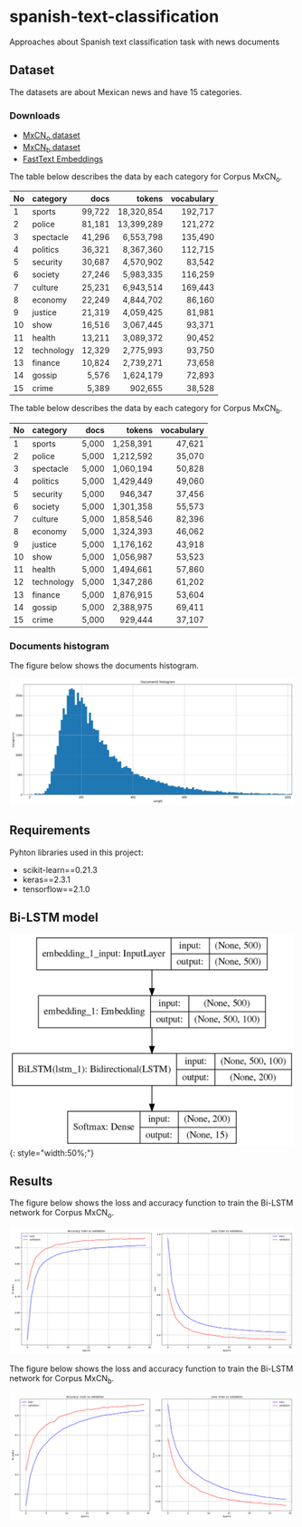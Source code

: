 # spanish-text-classification
Approaches about Spanish text classification task with news documents

## Dataset

The datasets are about Mexican news and have 15 categories.

### Downloads

* [MxCN<sub>o</sub> dataset](https://drive.google.com/file/d/1yag5gLaCbT1GWoxYEY1e2IrmZImfM9oe/view?usp=sharing)
* [MxCN<sub>b</sub> dataset](https://drive.google.com/file/d/1AL6mede_WPDe0P6nN21iQoxjTTM4sFfn/view?usp=sharing)
* [FastText Embeddings](https://drive.google.com/open?id=1moxnW-VSy99mtFExfU5muEubTQ62iQem)

The table below describes the data by each category for Corpus MxCN<sub>o</sub>.

No  |  category  |  docs   |   tokens    |vocabulary
:---|    :---    |    ---: |    ---:     | ---:
1   | sports     | 99,722  |  18,320,854 | 192,717
2   | police     | 81,181  |  13,399,289 | 121,272
3   | spectacle  | 41,296  |  6,553,798  | 135,490
4   | politics   | 36,321  |  8,367,360  | 112,715
5   | security   | 30,687  |  4,570,902  | 83,542
6   | society    | 27,246  |  5,983,335  | 116,259
7   | culture    | 25,231  |  6,943,514  | 169,443
8   | economy    | 22,249  |  4,844,702  | 86,160
9   | justice    | 21,319  |  4,059,425  | 81,981
10  | show       | 16,516  |  3,067,445  | 93,371
11  | health     | 13,211  |  3,089,372  | 90,452
12  | technology | 12,329  |  2,775,993  | 93,750
13  | finance    | 10,824  |  2,739,271  | 73,658
14  | gossip     | 5,576   |  1,624,179  | 72,893
15  | crime      | 5,389   |  902,655    | 38,528


The table below describes the data by each category for Corpus MxCN<sub>b</sub>.

No  |  category  |  docs   |   tokens    |vocabulary
:---|    :---    |    ---: |    ---:     | ---:
1   | sports     | 5,000   | 1,258,391   | 47,621
2   | police     | 5,000   | 1,212,592   | 35,070
3   | spectacle  | 5,000   | 1,060,194   | 50,828
4   | politics   | 5,000   | 1,429,449   | 49,060
5   | security   | 5,000   |   946,347   | 37,456
6   | society    | 5,000   | 1,301,358   | 55,573
7   | culture    | 5,000   | 1,858,546   | 82,396
8   | economy    | 5,000   | 1,324,393   | 46,062
9   | justice    | 5,000   | 1,176,162   | 43,918
10  | show       | 5,000   | 1,056,987   | 53,523
11  | health     | 5,000   | 1,494,661   | 57,860
12  | technology | 5,000   | 1,347,286   | 61,202
13  | finance    | 5,000   | 1,876,915   | 53,604
14  | gossip     | 5,000   | 2,388,975   | 69,411
15  | crime      | 5,000   |   929,444   | 37,107


### Documents histogram

The figure below shows the documents histogram.

![documents histogram](/img/zoom_docs_hist.png)

## Requirements

Pyhton libraries used in this project:

* scikit-learn==0.21.3
* keras==2.3.1
* tensorflow==2.1.0

## Bi-LSTM model

![model](/img/model.png){: style="width:50%;"}

## Results


The figure below shows the loss and accuracy function to train the Bi-LSTM network for Corpus MxCN<sub>o</sub>.

![model](/img/acc_loss.png)

The figure below shows the loss and accuracy function to train the Bi-LSTM network for Corpus MxCN<sub>b</sub>.

![model](/img/acc_loss_5k.png)



